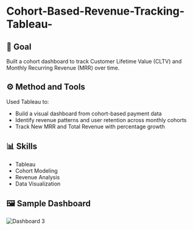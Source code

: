 # Cohort-Based-Revenue-Tracking-Tableau-

## 🧭 Goal
Built a cohort dashboard to track Customer Lifetime Value (CLTV) and Monthly Recurring Revenue (MRR) over time.

## ⚙️ Method and Tools
Used Tableau to:
- Build a visual dashboard from cohort-based payment data
- Identify revenue patterns and user retention across monthly cohorts
- Track New MRR and Total Revenue with percentage growth

## 📊 Skills
- Tableau
- Cohort Modeling
- Revenue Analysis
- Data Visualization
  
## 🖼️ Sample Dashboard

![Dashboard 3](https://github.com/user-attachments/assets/1b34fbed-f51d-41e2-bae4-faa737f6c7c0)

